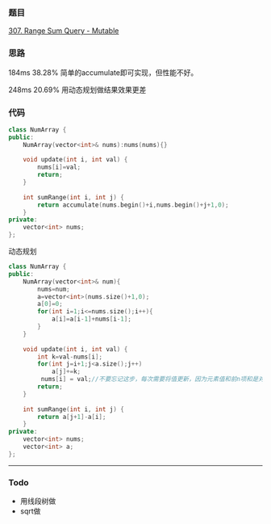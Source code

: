 ### 题目
[307. Range Sum Query - Mutable](https://leetcode-cn.com/problems/range-sum-query-mutable/submissions/)
### 思路
184ms 38.28%
简单的accumulate即可实现，但性能不好。

248ms 20.69%
用动态规划做结果效果更差
### 代码
```c++
class NumArray {
public:
    NumArray(vector<int>& nums):nums(nums){}
    
    void update(int i, int val) {
        nums[i]=val;
        return;
    }
    
    int sumRange(int i, int j) {
        return accumulate(nums.begin()+i,nums.begin()+j+1,0);
    }
private:
    vector<int> nums;
};
```
动态规划
```c++
class NumArray {
public:
    NumArray(vector<int>& num){
        nums=num;
        a=vector<int>(nums.size()+1,0);
        a[0]=0;
        for(int i=1;i<=nums.size();i++){
            a[i]=a[i-1]+nums[i-1];
        }
    }
    
    void update(int i, int val) {
        int k=val-nums[i];
        for(int j=i+1;j<a.size();j++)
            a[j]+=k;
		 nums[i] = val;//不要忘记这步，每次需要将值更新，因为元素值和前n项和是对应的。
        return;
    }
    
    int sumRange(int i, int j) {
        return a[j+1]-a[i];
    }
private:
    vector<int> nums;
    vector<int> a;
};

```
---
### Todo
+ 用线段树做
+ sqrt做
